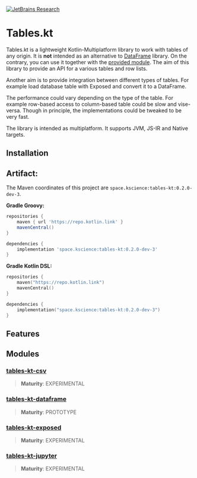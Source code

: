 [![JetBrains Research](https://jb.gg/badges/research.svg)](https://confluence.jetbrains.com/display/ALL/JetBrains+on+GitHub)

# Tables.kt

Tables.kt is a lightweight Kotlin-Multiplatform library to work with tables of any origin. It is **not** intended as an alternative to [DataFrame](https://github.com/Kotlin/dataframe) library. On the contrary, you can use it together with the [provided module](tables-lt-dataframe). The aim of this library to provide an API for a various tables and row lists.

Another aim is to provide integration between different types of tables. For example load database table with Exposed and convert it to a DataFrame.

The performance could vary depending on the type of the table. For example row-based access to column-based table could be slow and vise-versa. Though in principle, the implementations could be tweaked to be very fast.

The library is intended as multiplatform. It supports JVM, JS-IR and Native targets.

## Installation

## Artifact:

The Maven coordinates of this project are `space.kscience:tables-kt:0.2.0-dev-3`.

**Gradle Groovy:**
```groovy
repositories {
    maven { url 'https://repo.kotlin.link' }
    mavenCentral()
}

dependencies {
    implementation 'space.kscience:tables-kt:0.2.0-dev-3'
}
```
**Gradle Kotlin DSL:**
```kotlin
repositories {
    maven("https://repo.kotlin.link")
    mavenCentral()
}

dependencies {
    implementation("space.kscience:tables-kt:0.2.0-dev-3")
}
```

## Features



## Modules


### [tables-kt-csv](tables-kt-csv)
> 
>
> **Maturity**: EXPERIMENTAL

### [tables-kt-dataframe](tables-kt-dataframe)
> 
>
> **Maturity**: PROTOTYPE

### [tables-kt-exposed](tables-kt-exposed)
> 
>
> **Maturity**: EXPERIMENTAL

### [tables-kt-jupyter](tables-kt-jupyter)
> 
>
> **Maturity**: EXPERIMENTAL
